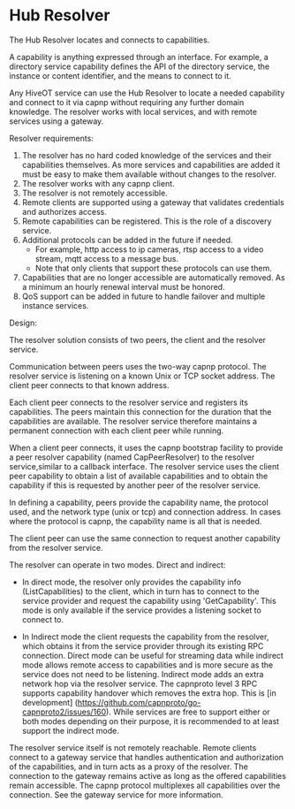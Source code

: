 # Hub Resolver

The Hub Resolver locates and connects to capabilities.

A capability is anything expressed through an interface. For example, a directory service capability defines the API of the directory service, the instance or content identifier, and the means to connect to it.

Any HiveOT service can use the Hub Resolver to locate a needed capability and connect to it via capnp without requiring any further domain knowledge. The resolver works with local services, and with remote services using a gateway.

Resolver requirements:
1. The resolver has no hard coded knowledge of the services and their capabilities themselves. As more services and capabilities are added it must be easy to make them available without changes to the resolver.
2. The resolver works with any capnp client.
3. The resolver is not remotely accessible. 
3. Remote clients are supported using a gateway that validates credentials and authorizes access.
4. Remote capabilities can be registered. This is the role of a discovery service.
5. Additional protocols can be added in the future if needed.
   * For example, http access to ip cameras, rtsp access to a video stream, mqtt access to a message bus.
   * Note that only clients that support these protocols can use them.
6. Capabilities that are no longer accessible are automatically removed. As a minimum an hourly renewal interval must be honored.
7. QoS support can be added in future to handle failover and multiple instance services.


Design:

The resolver solution consists of two peers, the client and the resolver service.

Communication between peers uses the two-way capnp protocol. The resolver service is listening on a known Unix or TCP socket address. The client peer connects to that known address.

Each client peer connects to the resolver service and registers its capabilities. The peers maintain this connection for the duration that the capabilities are available. The resolver service therefore maintains a permanent connection with each client peer while running. 

When a client peer connects, it uses the capnp bootstrap facility to provide a peer resolver capability (named CapPeerResolver) to the resolver service,similar to a callback interface. The resolver service uses the client peer capability to obtain a list of available capabilities and to obtain the capability if this is requested by another peer of the resolver service. 

In defining a capability, peers provide the capability name, the protocol used, and the network type (unix or tcp) and connection address. In cases where the protocol is capnp, the capability name is all that is needed.  

The client peer can use the same connection to request another capability from the resolver service.

The resolver can operate in two modes. Direct and indirect:
* In direct mode, the resolver only provides the capability info (ListCapabilities) to the client, which in turn has to connect to the service provider and request the capability using 'GetCapability'. This mode is only available if the service provides a listening socket to connect to.

* In Indirect mode the client requests the capability from the resolver, which obtains it from the service provider through its existing RPC connection. Direct mode can be useful for streaming data while indirect mode allows remote access to capabilities and is more secure as the service does not need to be listening. Indirect mode adds an extra network hop via the resolver service. The capnproto level 3 RPC supports capability handover which removes the extra hop. This is [in development]
  (https://github.com/capnproto/go-capnproto2/issues/160). While services are free to support either or both modes depending on their purpose, it is recommended to at least support the indirect mode. 

The resolver service itself is not remotely reachable. Remote clients connect to a gateway service that handles authentication and authorization of the capabilities, and in turn acts as a proxy of the resolver. The connection to the gateway remains active as long as the offered capabilities remain accessible. The capnp protocol multiplexes all capabilities over the connection. See the gateway service for more information.
